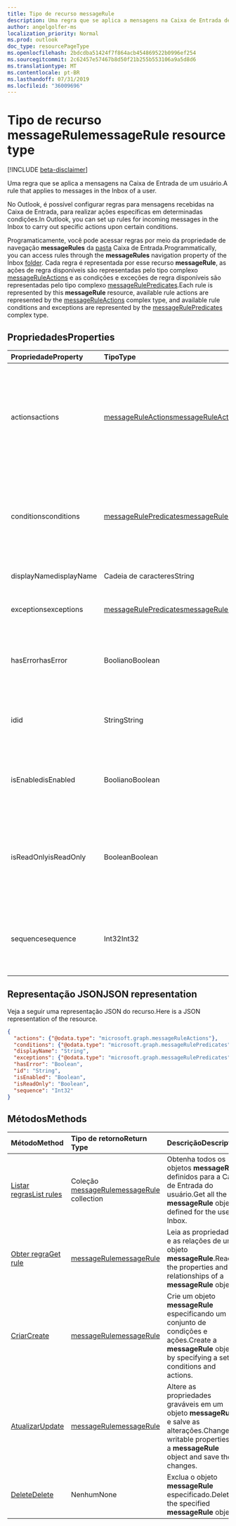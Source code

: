 ```yaml
---
title: Tipo de recurso messageRule
description: Uma regra que se aplica a mensagens na Caixa de Entrada de um usuário.
author: angelgolfer-ms
localization_priority: Normal
ms.prod: outlook
doc_type: resourcePageType
ms.openlocfilehash: 2bdcdba51424f7f864acb454869522b0996ef254
ms.sourcegitcommit: 2c62457e57467b8d50f21b255b553106a9a5d8d6
ms.translationtype: MT
ms.contentlocale: pt-BR
ms.lasthandoff: 07/31/2019
ms.locfileid: "36009696"
---
```

# <a name="messagerule-resource-type"></a><span data-ttu-id="7184c-103">Tipo de recurso messageRule</span><span class="sxs-lookup"><span data-stu-id="7184c-103">messageRule resource type</span></span>

[!INCLUDE [beta-disclaimer](../../includes/beta-disclaimer.md)]

<span data-ttu-id="7184c-104">Uma regra que se aplica a mensagens na Caixa de Entrada de um usuário.</span><span class="sxs-lookup"><span data-stu-id="7184c-104">A rule that applies to messages in the Inbox of a user.</span></span>

<span data-ttu-id="7184c-105">No Outlook, é possível configurar regras para mensagens recebidas na Caixa de Entrada, para realizar ações específicas em determinadas condições.</span><span class="sxs-lookup"><span data-stu-id="7184c-105">In Outlook, you can set up rules for incoming messages in the Inbox to carry out specific actions upon certain conditions.</span></span> 

<span data-ttu-id="7184c-106">Programaticamente, você pode acessar regras por meio da propriedade de navegação **messageRules** da [pasta](mailfolder.md) Caixa de Entrada.</span><span class="sxs-lookup"><span data-stu-id="7184c-106">Programmatically, you can access rules through the **messageRules** navigation property of the Inbox [folder](mailfolder.md).</span></span> <span data-ttu-id="7184c-107">Cada regra é representada por esse recurso **messageRule**, as ações de regra disponíveis são representadas pelo tipo complexo [messageRuleActions](messageruleactions.md) e as condições e exceções de regra disponíveis são representadas pelo tipo complexo [messageRulePredicates](messagerulepredicates.md).</span><span class="sxs-lookup"><span data-stu-id="7184c-107">Each rule is represented by this **messageRule** resource, available rule actions are represented by the [messageRuleActions](messageruleactions.md) complex type, and available rule conditions and exceptions are represented by the [messageRulePredicates](messagerulepredicates.md) complex type.</span></span>


## <a name="properties"></a><span data-ttu-id="7184c-108">Propriedades</span><span class="sxs-lookup"><span data-stu-id="7184c-108">Properties</span></span>
| <span data-ttu-id="7184c-109">Propriedade</span><span class="sxs-lookup"><span data-stu-id="7184c-109">Property</span></span>     | <span data-ttu-id="7184c-110">Tipo</span><span class="sxs-lookup"><span data-stu-id="7184c-110">Type</span></span>   |<span data-ttu-id="7184c-111">Descrição</span><span class="sxs-lookup"><span data-stu-id="7184c-111">Description</span></span>|
|:---------------|:--------|:----------|
| <span data-ttu-id="7184c-112">actions</span><span class="sxs-lookup"><span data-stu-id="7184c-112">actions</span></span> | [<span data-ttu-id="7184c-113">messageRuleActions</span><span class="sxs-lookup"><span data-stu-id="7184c-113">messageRuleActions</span></span>](messageruleactions.md) | <span data-ttu-id="7184c-114">Ações a serem realizadas em uma mensagem quando as condições correspondentes forem atendidas.</span><span class="sxs-lookup"><span data-stu-id="7184c-114">Actions to be taken on a message when the corresponding conditions are fulfilled.</span></span> |
| <span data-ttu-id="7184c-115">conditions</span><span class="sxs-lookup"><span data-stu-id="7184c-115">conditions</span></span> | [<span data-ttu-id="7184c-116">messageRulePredicates</span><span class="sxs-lookup"><span data-stu-id="7184c-116">messageRulePredicates</span></span>](messagerulepredicates.md) | <span data-ttu-id="7184c-117">Condições que, quando atendidas, acionarão as ações correspondentes dessa regra.</span><span class="sxs-lookup"><span data-stu-id="7184c-117">Conditions that when fulfilled, will trigger the corresponding actions for that rule.</span></span> |
| <span data-ttu-id="7184c-118">displayName</span><span class="sxs-lookup"><span data-stu-id="7184c-118">displayName</span></span> | <span data-ttu-id="7184c-119">Cadeia de caracteres</span><span class="sxs-lookup"><span data-stu-id="7184c-119">String</span></span> | <span data-ttu-id="7184c-120">O nome de exibição da regra.</span><span class="sxs-lookup"><span data-stu-id="7184c-120">The display name of the rule.</span></span> |
| <span data-ttu-id="7184c-121">exceptions</span><span class="sxs-lookup"><span data-stu-id="7184c-121">exceptions</span></span> | [<span data-ttu-id="7184c-122">messageRulePredicates</span><span class="sxs-lookup"><span data-stu-id="7184c-122">messageRulePredicates</span></span>](messagerulepredicates.md) | <span data-ttu-id="7184c-123">Condições de exceção para a regra.</span><span class="sxs-lookup"><span data-stu-id="7184c-123">Exception conditions for the rule.</span></span> |
| <span data-ttu-id="7184c-124">hasError</span><span class="sxs-lookup"><span data-stu-id="7184c-124">hasError</span></span> | <span data-ttu-id="7184c-125">Booliano</span><span class="sxs-lookup"><span data-stu-id="7184c-125">Boolean</span></span> | <span data-ttu-id="7184c-126">Indica se a regra está em uma condição de erro.</span><span class="sxs-lookup"><span data-stu-id="7184c-126">Indicates whether the rule is in an error condition.</span></span> <span data-ttu-id="7184c-127">Somente leitura.</span><span class="sxs-lookup"><span data-stu-id="7184c-127">Read-only.</span></span> |
| <span data-ttu-id="7184c-128">id</span><span class="sxs-lookup"><span data-stu-id="7184c-128">id</span></span> |<span data-ttu-id="7184c-129">String</span><span class="sxs-lookup"><span data-stu-id="7184c-129">String</span></span>|<span data-ttu-id="7184c-130">O identificador exclusivo da regra.</span><span class="sxs-lookup"><span data-stu-id="7184c-130">The unique identifier of the rule.</span></span> <span data-ttu-id="7184c-131">Somente leitura.</span><span class="sxs-lookup"><span data-stu-id="7184c-131">Read-only.</span></span>|
| <span data-ttu-id="7184c-132">isEnabled</span><span class="sxs-lookup"><span data-stu-id="7184c-132">isEnabled</span></span> | <span data-ttu-id="7184c-133">Booliano</span><span class="sxs-lookup"><span data-stu-id="7184c-133">Boolean</span></span> | <span data-ttu-id="7184c-134">Indica se a regra está habilitada para ser aplicada a mensagens.</span><span class="sxs-lookup"><span data-stu-id="7184c-134">Indicates whether the rule is enabled to be applied to messages.</span></span> |
| <span data-ttu-id="7184c-135">isReadOnly</span><span class="sxs-lookup"><span data-stu-id="7184c-135">isReadOnly</span></span> | <span data-ttu-id="7184c-136">Boolean</span><span class="sxs-lookup"><span data-stu-id="7184c-136">Boolean</span></span> | <span data-ttu-id="7184c-137">Indica se a regra é somente leitura e não pode ser modificada ou excluída pelas regras da API REST.</span><span class="sxs-lookup"><span data-stu-id="7184c-137">Indicates if the rule is read-only and cannot be modified or deleted by the rules REST API.</span></span> |
| <span data-ttu-id="7184c-138">sequence</span><span class="sxs-lookup"><span data-stu-id="7184c-138">sequence</span></span> | <span data-ttu-id="7184c-139">Int32</span><span class="sxs-lookup"><span data-stu-id="7184c-139">Int32</span></span> | <span data-ttu-id="7184c-140">Indica a ordem em que a regra é executada, entre outras regras.</span><span class="sxs-lookup"><span data-stu-id="7184c-140">Indicates the order in which the rule is executed, among other rules.</span></span> |


## <a name="json-representation"></a><span data-ttu-id="7184c-141">Representação JSON</span><span class="sxs-lookup"><span data-stu-id="7184c-141">JSON representation</span></span>
<span data-ttu-id="7184c-142">Veja a seguir uma representação JSON do recurso.</span><span class="sxs-lookup"><span data-stu-id="7184c-142">Here is a JSON representation of the resource.</span></span>

<!-- {
  "blockType": "resource",
  "optionalProperties": [
   ],
  "@odata.type": "microsoft.graph.messageRule"
}-->

```json
{
  "actions": {"@odata.type": "microsoft.graph.messageRuleActions"},
  "conditions": {"@odata.type": "microsoft.graph.messageRulePredicates"},
  "displayName": "String",
  "exceptions": {"@odata.type": "microsoft.graph.messageRulePredicates"},
  "hasError": "Boolean",
  "id": "String",
  "isEnabled": "Boolean",
  "isReadOnly": "Boolean",
  "sequence": "Int32"
}

```

## <a name="methods"></a><span data-ttu-id="7184c-143">Métodos</span><span class="sxs-lookup"><span data-stu-id="7184c-143">Methods</span></span>
| <span data-ttu-id="7184c-144">Método</span><span class="sxs-lookup"><span data-stu-id="7184c-144">Method</span></span>           | <span data-ttu-id="7184c-145">Tipo de retorno</span><span class="sxs-lookup"><span data-stu-id="7184c-145">Return Type</span></span>    |<span data-ttu-id="7184c-146">Descrição</span><span class="sxs-lookup"><span data-stu-id="7184c-146">Description</span></span>|
|:---------------|:--------|:----------|
|[<span data-ttu-id="7184c-147">Listar regras</span><span class="sxs-lookup"><span data-stu-id="7184c-147">List rules</span></span>](../api/mailfolder-list-messagerules.md) | <span data-ttu-id="7184c-148">Coleção [messageRule](messagerule.md)</span><span class="sxs-lookup"><span data-stu-id="7184c-148">[messageRule](messagerule.md) collection</span></span> |<span data-ttu-id="7184c-149">Obtenha todos os objetos **messageRule** definidos para a Caixa de Entrada do usuário.</span><span class="sxs-lookup"><span data-stu-id="7184c-149">Get all the **messageRule** objects defined for the user's Inbox.</span></span>|
|[<span data-ttu-id="7184c-150">Obter regra</span><span class="sxs-lookup"><span data-stu-id="7184c-150">Get rule</span></span>](../api/messagerule-get.md) | [<span data-ttu-id="7184c-151">messageRule</span><span class="sxs-lookup"><span data-stu-id="7184c-151">messageRule</span></span>](messagerule.md) |<span data-ttu-id="7184c-152">Leia as propriedades e as relações de um objeto **messageRule**.</span><span class="sxs-lookup"><span data-stu-id="7184c-152">Read the properties and relationships of a **messageRule** object.</span></span>|
|[<span data-ttu-id="7184c-153">Criar</span><span class="sxs-lookup"><span data-stu-id="7184c-153">Create</span></span>](../api/mailfolder-post-messagerules.md) | [<span data-ttu-id="7184c-154">messageRule</span><span class="sxs-lookup"><span data-stu-id="7184c-154">messageRule</span></span>](messagerule.md) |<span data-ttu-id="7184c-155">Crie um objeto **messageRule** especificando um conjunto de condições e ações.</span><span class="sxs-lookup"><span data-stu-id="7184c-155">Create a **messageRule** object by specifying a set of conditions and actions.</span></span>|
|[<span data-ttu-id="7184c-156">Atualizar</span><span class="sxs-lookup"><span data-stu-id="7184c-156">Update</span></span>](../api/messagerule-update.md) | [<span data-ttu-id="7184c-157">messageRule</span><span class="sxs-lookup"><span data-stu-id="7184c-157">messageRule</span></span>](messagerule.md) |<span data-ttu-id="7184c-158">Altere as propriedades graváveis em um objeto **messageRule** e salve as alterações.</span><span class="sxs-lookup"><span data-stu-id="7184c-158">Change writable properties on a **messageRule** object and save the changes.</span></span> |
|[<span data-ttu-id="7184c-159">Delete</span><span class="sxs-lookup"><span data-stu-id="7184c-159">Delete</span></span>](../api/messagerule-delete.md) | <span data-ttu-id="7184c-160">Nenhum</span><span class="sxs-lookup"><span data-stu-id="7184c-160">None</span></span> |<span data-ttu-id="7184c-161">Exclua o objeto **messageRule** especificado.</span><span class="sxs-lookup"><span data-stu-id="7184c-161">Delete the specified **messageRule** object.</span></span> |

<!-- uuid: 8fcb5dbc-d5aa-4681-8e31-b001d5168d79
2015-10-25 14:57:30 UTC -->
<!--
{
  "type": "#page.annotation",
  "description": "messageRule resource",
  "keywords": "",
  "section": "documentation",
  "tocPath": "",
  "suppressions": []
}
-->
